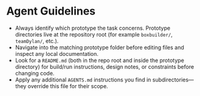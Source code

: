 # Agent Guidelines

- Always identify which prototype the task concerns. Prototype directories live at the repository root (for example `boxbuilder/`, `teamDylan/`, etc.).
- Navigate into the matching prototype folder before editing files and inspect any local documentation.
- Look for a `README.md` (both in the repo root and inside the prototype directory) for build/run instructions, design notes, or constraints before changing code.
- Apply any additional `AGENTS.md` instructions you find in subdirectories—they override this file for their scope.
